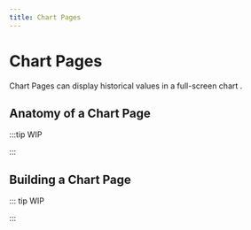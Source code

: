 ```yaml
---
title: Chart Pages
---
```


# Chart Pages

Chart Pages can display historical values in a full-screen chart .

## Anatomy of a Chart Page

:::tip WIP

:::

## Building a Chart Page

::: tip WIP

:::
